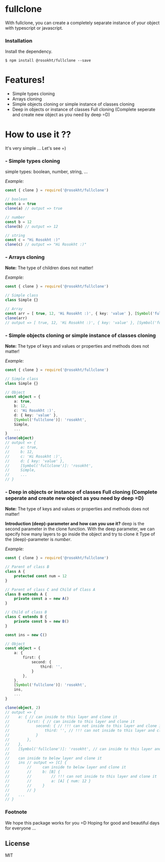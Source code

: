 # fullclone

With fullclone, you can create a completely separate instance of your object with typescript or javascript.

### Installation

Install the dependency.

```npm
$ npm install @rosokht/fullclone --save
```

# Features!

  - Simple types cloning
  - Arrays cloning
  - Simple objects cloning or simple instance of classes cloning
  - Deep in objects or instance of classes Full cloning (Complete seperate and create new object as you need by deep =D)
  
# How to use it ??

It's very simple ... Let's see =)

### - Simple types cloning

simple types: boolean, number, string, ...

*Example:*

```ts
const { clone } = require('@rosokht/fullclone')

// boolean
const a = true
clone(a) // output => true

// number
const b = 12
clone(b) // output => 12

// string
const c = "Hi Rosokht :)"
clone(c) // output => "Hi Rosokht :)"
```

### - Arrays cloning

**Note:** The type of children does not matter!

*Example:*

```ts
const { clone } = require('@rosokht/fullclone')

// Simple class
class Simple {}

// Array
const arr = [ true, 12, 'Hi Rosokht :)', { key: 'value' }, [Symbol('fullclone')], Simple, ... ]
clone(arr)
// output => [ true, 12, 'Hi Rosokht :)', { key: 'value' }, [Symbol('fullclone')], Simple, ... ]
```

### - Simple objects cloning or simple instance of classes cloning

**Note:** The type of keys and values or properties and methods does not matter!

*Example:*

```ts
const { clone } = require('@rosokht/fullclone')

// Simple class
class Simple {}

// Object
const object = {
    a: true,
    b: 12,
    c: 'Hi Rosokht :)',
    d: { key: 'value' }, 
    [Symbol('fullclone')]: 'rosokht',
    Simple,
    ...
}
clone(object)
// output => {
//     a: true,
//     b: 12,
//     c: 'Hi Rosokht :)',
//     d: { key: 'value' }, 
//     [Symbol('fullclone')]: 'rosokht',
//     Simple,
//     ...
// }
```

### - Deep in objects or instance of classes Full cloning (Complete seperate and create new object as you need by deep =D)

**Note:** The type of keys and values or properties and methods does not matter!

**Introduction (deep)-parameter and how can you use it?**
deep is the second parameter in the clone function.
With the deep parameter, we can specify how many layers to go inside the object and try to clone it
Type of the (deep)-parameter is *number*.

*Example:*

```ts
const { clone } = require('@rosokht/fullclone')

// Parent of class B
class A {
    protected const num = 12
}

// Parent of class C and Child of Class A
class B extends A {
    private const a = new A()
}

// Child of class B
class C extends B {
    private const b = new B()
}

const ins = new C()

// Object
const object = {
    a: {
        first: {
            second: {
                third: '',
            }
        },
    }, 
    [Symbol('fullclone')]: 'rosokht',
    ins,
    ...
}

clone(object, 2)
// output => {
//    a: { // can inside to this layer and clone it
//        first: { // can inside to this layer and clone it
//            second: { // !!! can not inside to this layer and clone it
//                third: '', // !!! can not inside to this layer and clone it
//            }
//        },
//    }, 
//    [Symbol('fullclone')]: 'rosokht', // can inside to this layer and clone it
//
//    can inside to below layer and clone it
//    ins // output => [C] {
//        //     can inside to below layer and clone it
//        //     b: [B] {
//        //         // !!! can not inside to this layer and clone it
//        //         a: [A] { num: 12 }
//        //     }
//        // }
//    ...
// }
```

### Footnote

We hope this package works for you =D
Hoping for good and beautiful days for everyone ...

License
----

MIT